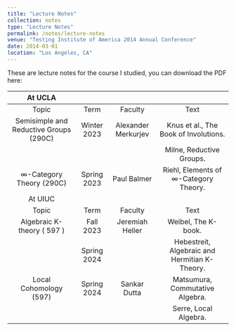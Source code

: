 ```yaml
---
title: "Lecture Notes"
collection: notes
type: "Lecture Notes"
permalink: /notes/lecture-notes
venue: "Testing Institute of America 2014 Annual Conference"
date: 2014-03-01
location: "Los Angeles, CA"
---
```


These are lecture notes for the course I studied, you can download the PDF here:

| At UCLA |  |  |  |
| :---: | :---: | :---: | :---: |
| Topic | Term | Faculty | Text |
| Semisimple and Reductive Groups (290C) | Winter 2023 | Alexander Merkurjev | Knus et al., The Book of Involutions. |
|  |  |  | Milne, Reductive Groups. |
| $\infty$-Category Theory (290C) | Spring 2023 | Paul Balmer | Riehl, Elements of $\infty$-Category Theory. |
| At UIUC |  |  |  |
| Topic | Term | Faculty | Text |
| Algebraic K-theory ( 597 ) | Fall 2023 | Jeremiah Heller | Weibel, The K-book. |
|  | Spring 2024 |  | Hebestreit, Algebraic and Hermitian K-Theory. |
| Local Cohomology (597) | Spring 2024 | Sankar Dutta | Matsumura, Commutative Algebra. |
|  |  |  | Serre, Local Algebra. |